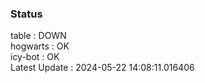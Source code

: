 ### Status


table : DOWN  
hogwarts : OK  
icy-bot : OK  
Latest Update : 2024-05-22 14:08:11.016406
